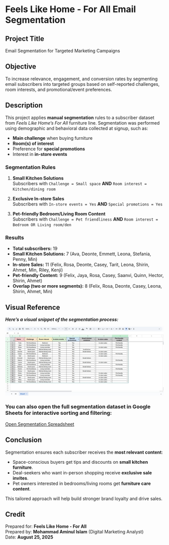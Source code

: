 # Feels Like Home - For All Email Segmentation

## Project Title
Email Segmentation for Targeted Marketing Campaigns

## Objective
To increase relevance, engagement, and conversion rates by segmenting email subscribers into targeted groups based on self-reported challenges, room interests, and promotional/event preferences.

## Description
This project applies **manual segmentation** rules to a subscriber dataset from *Feels Like Home’s For All* furniture line. Segmentation was performed using demographic and behavioral data collected at signup, such as:
- **Main challenge** when buying furniture
- **Room(s) of interest**
- Preference for **special promotions**
- Interest in **in-store events**

### Segmentation Rules
1. **Small Kitchen Solutions**  
   Subscribers with `Challenge = Small space` **AND** `Room interest = Kitchen/dining room`

2. **Exclusive In-store Sales**  
   Subscribers with `In-store events = Yes` **AND** `Special promotions = Yes`

3. **Pet-friendly Bedroom/Living Room Content**  
   Subscribers with `Challenge = Pet friendliness` **AND** `Room interest = Bedroom OR Living room/den`

### Results
- **Total subscribers:** 19
- **Small Kitchen Solutions:** 7 (Ava, Deonte, Emmett, Leona, Stefania, Penny, Min)
- **In-store Sales:** 11 (Felix, Rosa, Deonte, Casey, Tarit, Leona, Shirin, Ahmet, Min, Riley, Kenji)
- **Pet-friendly Content:** 9 (Felix, Jaya, Rosa, Casey, Saanvi, Quinn, Hector, Shirin, Ahmet)
- **Overlap (two or more segments):** 8 (Felix, Rosa, Deonte, Casey, Leona, Shirin, Ahmet, Min)

## Visual Reference
***Here’s a visual snippet of the segmentation process:***

![Segmentation Spreadsheet visual snippet](https://github.com/aminbiography/Google-Digital-Marketing---E-commerce-Professional-Certificate/blob/main/bar-graph-chart-image/Segment%20an%20email%20list.jpg)

### You can also open the full segmentation dataset in **Google Sheets** for interactive sorting and filtering:  
[Open Segmentation Spreadsheet](https://docs.google.com/spreadsheets/d/1t-fsx-Lcssbjq8O-EtIVleL0d-MPx59MDn4yAUoMrxE/edit?usp=drive_link)

## Conclusion
Segmentation ensures each subscriber receives the **most relevant content**:
- Space-conscious buyers get tips and discounts on **small kitchen furniture**.  
- Deal-seekers who want in-person shopping receive **exclusive sale invites**.  
- Pet owners interested in bedrooms/living rooms get **furniture care content**.  

This tailored approach will help build stronger brand loyalty and drive sales.

## Credit
Prepared for: **Feels Like Home - For All**  
Prepared by: **Mohammad Aminul Islam** (Digital Marketing Analyst)  
Date: **August 25, 2025**
